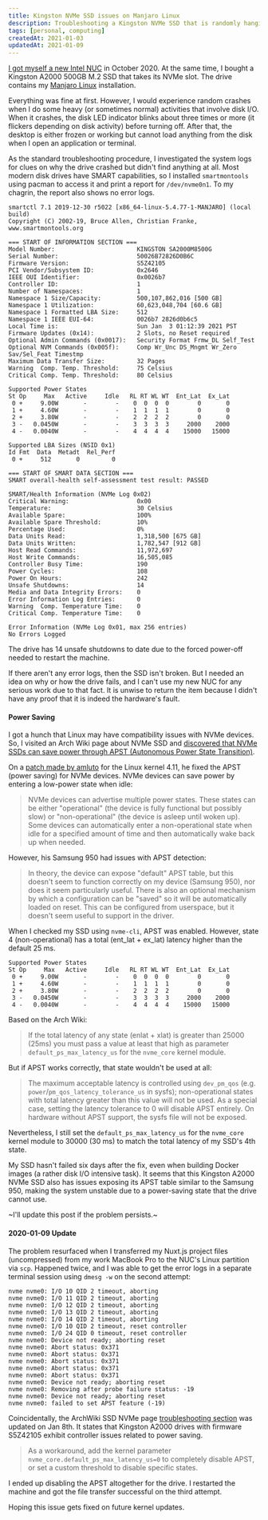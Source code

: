 ```yaml
---
title: Kingston NVMe SSD issues on Manjaro Linux
description: Troubleshooting a Kingston NVMe SSD that is randomly hanging on Manjaro Linux.
tags: [personal, computing]
createdAt: 2021-01-03
updatedAt: 2021-01-09
---
```


[I got myself a new Intel NUC](/blog/got-a-new-intel-nuc) in October 2020. At the same time, I bought a Kingston A2000 500GB M.2 SSD that takes its NVMe slot. The drive contains my [Manjaro Linux](https://manjaro.org/) installation.

Everything was fine at first. However, I would experience random crashes when I do some heavy (or sometimes normal) activities that involve disk I/O. When it crashes, the disk LED indicator blinks about three times or more (it flickers depending on disk activity) before turning off. After that, the desktop is either frozen or working but cannot load anything from the disk when I open an application or terminal.

As the standard troubleshooting procedure, I investigated the system logs for clues on why the drive crashed but didn't find anything at all. Most modern disk drives have SMART capabilities, so I installed `smartmontools` using pacman to access it and print a report for `/dev/nvme0n1`. To my chagrin, the report also shows no error logs.

```
smartctl 7.1 2019-12-30 r5022 [x86_64-linux-5.4.77-1-MANJARO] (local build)
Copyright (C) 2002-19, Bruce Allen, Christian Franke, www.smartmontools.org

=== START OF INFORMATION SECTION ===
Model Number:                       KINGSTON SA2000M8500G
Serial Number:                      50026B72826D0B6C
Firmware Version:                   S5Z42105
PCI Vendor/Subsystem ID:            0x2646
IEEE OUI Identifier:                0x0026b7
Controller ID:                      1
Number of Namespaces:               1
Namespace 1 Size/Capacity:          500,107,862,016 [500 GB]
Namespace 1 Utilization:            60,623,048,704 [60.6 GB]
Namespace 1 Formatted LBA Size:     512
Namespace 1 IEEE EUI-64:            0026b7 2826d0b6c5
Local Time is:                      Sun Jan  3 01:12:39 2021 PST
Firmware Updates (0x14):            2 Slots, no Reset required
Optional Admin Commands (0x0017):   Security Format Frmw_DL Self_Test
Optional NVM Commands (0x005f):     Comp Wr_Unc DS_Mngmt Wr_Zero Sav/Sel_Feat Timestmp
Maximum Data Transfer Size:         32 Pages
Warning  Comp. Temp. Threshold:     75 Celsius
Critical Comp. Temp. Threshold:     80 Celsius

Supported Power States
St Op     Max   Active     Idle   RL RT WL WT  Ent_Lat  Ex_Lat
 0 +     9.00W       -        -    0  0  0  0        0       0
 1 +     4.60W       -        -    1  1  1  1        0       0
 2 +     3.80W       -        -    2  2  2  2        0       0
 3 -   0.0450W       -        -    3  3  3  3     2000    2000
 4 -   0.0040W       -        -    4  4  4  4    15000   15000

Supported LBA Sizes (NSID 0x1)
Id Fmt  Data  Metadt  Rel_Perf
 0 +     512       0         0

=== START OF SMART DATA SECTION ===
SMART overall-health self-assessment test result: PASSED

SMART/Health Information (NVMe Log 0x02)
Critical Warning:                   0x00
Temperature:                        30 Celsius
Available Spare:                    100%
Available Spare Threshold:          10%
Percentage Used:                    0%
Data Units Read:                    1,318,500 [675 GB]
Data Units Written:                 1,782,547 [912 GB]
Host Read Commands:                 11,972,697
Host Write Commands:                16,505,085
Controller Busy Time:               190
Power Cycles:                       108
Power On Hours:                     242
Unsafe Shutdowns:                   14
Media and Data Integrity Errors:    0
Error Information Log Entries:      0
Warning  Comp. Temperature Time:    0
Critical Comp. Temperature Time:    0

Error Information (NVMe Log 0x01, max 256 entries)
No Errors Logged
```

The drive has 14 unsafe shutdowns to date due to the forced power-off needed to restart the machine.

If there aren't any error logs, then the SSD isn't broken. But I needed an idea on why or how the drive fails, and I can't use my new NUC for any serious work due to that fact. It is unwise to return the item because I didn't have any proof that it is indeed the hardware's fault.

#### Power Saving

I got a hunch that Linux may have compatibility issues with NVMe devices. So, I visited an Arch Wiki page about NVMe SSD and [discovered that NVMe SSDs can save power through APST (Autonomous Power State Transition)](https://wiki.archlinux.org/index.php/Solid_state_drive/NVMe#Power_Saving_APST).

On a [patch made by amluto](https://github.com/torvalds/linux/commit/c5552fde102fcc3f2cf9e502b8ac90e3500d8fdf) for the Linux kernel 4.11, he fixed the APST (power saving) for NVMe devices. NVMe devices can save power by entering a low-power state when idle:

> NVMe devices can advertise multiple power states. These states can be either "operational" (the device is fully functional but possibly slow) or "non-operational" (the device is asleep until woken up). Some devices can automatically enter a non-operational state when idle for a specified amount of time and then automatically wake back up when needed.

However, his Samsung 950 had issues with APST detection:

> In theory, the device can expose "default" APST table, but this doesn't seem to function correctly on my device (Samsung 950), nor does it seem particularly useful. There is also an optional mechanism by which a configuration can be "saved" so it will be automatically loaded on reset. This can be configured from userspace, but it doesn't seem useful to support in the driver.

When I checked my SSD using `nvme-cli`, APST was enabled. However, state 4 (non-operational) has a total (ent_lat + ex_lat) latency higher than the default 25 ms.

```
Supported Power States
St Op     Max   Active     Idle   RL RT WL WT  Ent_Lat  Ex_Lat
 0 +     9.00W       -        -    0  0  0  0        0       0
 1 +     4.60W       -        -    1  1  1  1        0       0
 2 +     3.80W       -        -    2  2  2  2        0       0
 3 -   0.0450W       -        -    3  3  3  3     2000    2000
 4 -   0.0040W       -        -    4  4  4  4    15000   15000
```

Based on the Arch Wiki:

> If the total latency of any state (enlat + xlat) is greater than 25000 (25ms) you must pass a value at least that high as parameter `default_ps_max_latency_us` for the `nvme_core` kernel module.

But if APST works correctly, that state wouldn't be used at all:

> The maximum acceptable latency is controlled using `dev_pm_qos` (e.g. `power`/`pm_qos_latency_tolerance_us` in sysfs); non-operational states with total latency greater than this value will not be used. As a special case, setting the latency tolerance to 0 will disable APST entirely. On hardware without APST support, the sysfs file will not be exposed.

Nevertheless, I still set the `default_ps_max_latency_us` for the `nvme_core` kernel module to 30000 (30 ms) to match the total latency of my SSD's 4th state.

My SSD hasn't failed six days after the fix, even when building Docker images (a rather disk I/O intensive task). It seems that this Kingston A2000 NVMe SSD also has issues exposing its APST table similar to the Samsung 950, making the system unstable due to a power-saving state that the drive cannot use.

~I'll update this post if the problem persists.~

#### 2020-01-09 Update

The problem resurfaced when I transferred my Nuxt.js project files (uncompressed) from my work MacBook Pro to the NUC's Linux partition via `scp`. Happened twice, and I was able to get the error logs in a separate terminal session using `dmesg -w` on the second attempt:

```
nvme nvme0: I/O 10 QID 2 timeout, aborting
nvme nvme0: I/O 11 QID 2 timeout, aborting
nvme nvme0: I/O 12 QID 2 timeout, aborting
nvme nvme0: I/O 13 QID 2 timeout, aborting
nvme nvme0: I/O 14 QID 2 timeout, aborting
nvme nvme0: I/O 10 QID 2 timeout, reset controller
nvme nvme0: I/O 24 QID 0 timeout, reset controller
nvme nvme0: Device not ready; aborting reset
nvme nvme0: Abort status: 0x371
nvme nvme0: Abort status: 0x371
nvme nvme0: Abort status: 0x371
nvme nvme0: Abort status: 0x371
nvme nvme0: Abort status: 0x371
nvme nvme0: Device not ready; aborting reset
nvme nvme0: Removing after probe failure status: -19
nvme nvme0: Device not ready; aborting reset
nvme nvme0: failed to set APST feature (-19)
```

Coincidentally, the ArchWiki SSD NVMe page [troubleshooting section](https://wiki.archlinux.org/index.php/Solid_state_drive/NVMe#Controller_failure_due_to_broken_APST_support) was updated on Jan 8th. It states that Kingston A2000 drives with firmware S5Z42105 exhibit controller issues related to power saving.

> As a workaround, add the kernel parameter `nvme_core.default_ps_max_latency_us=0` to completely disable APST, or set a custom threshold to disable specific states. 

I ended up disabling the APST altogether for the drive. I restarted the machine and got the file transfer successful on the third attempt.

Hoping this issue gets fixed on future kernel updates.
